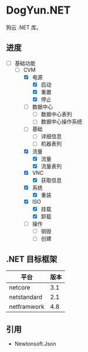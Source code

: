 # DogYun.NET

狗云 .NET 库。

## 进度

- [ ] 基础功能
  - [ ] CVM
    - [x] 电源
      - [x] 启动
      - [x] 重置
      - [x] 停止
    - [ ] 数据中心
      - [ ] 数据中心表列
      - [ ] 数据中心操作系统
    - [ ] 基础
      - [ ] 详细信息
      - [ ] 机器表列
    - [x] 流量
      - [x] 流量
      - [x] 流量表列
    - [x] VNC
      - [x] 获取信息
    - [x] 系统
      - [x] 重装
    - [x] ISO
      - [x] 挂载
      - [x] 卸载
    - [ ] 操作
      - [ ] 销毁
      - [ ] 创建

## .NET 目标框架

| 平台 | 版本 |
| ---- | --- |
| netcore | 3.1 |
| netstandard | 2.1 |
| netframwork | 4.8 |

## 引用

- Newtonsoft.Json
